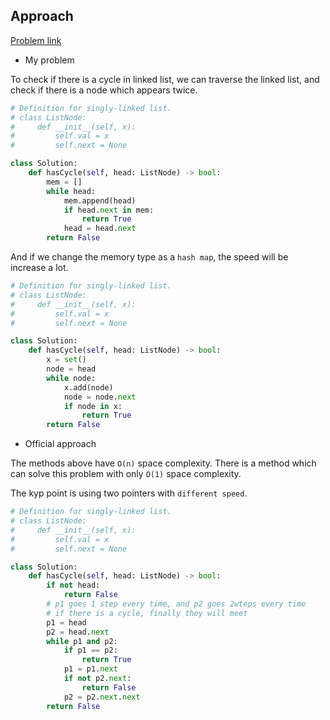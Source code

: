## Approach

[Problem link](https://leetcode.com/problems/linked-list-cycle/)

- My problem

To check if there is a cycle in linked list, we can traverse the linked list, and check if there is a node which appears twice.

```python
# Definition for singly-linked list.
# class ListNode:
#     def __init__(self, x):
#         self.val = x
#         self.next = None

class Solution:
    def hasCycle(self, head: ListNode) -> bool:
        mem = []
        while head:
            mem.append(head)
            if head.next in mem:
                return True
            head = head.next
        return False
```

And if we change the memory type as a `hash map`, the speed will be increase a lot.

```python
# Definition for singly-linked list.
# class ListNode:
#     def __init__(self, x):
#         self.val = x
#         self.next = None

class Solution:
    def hasCycle(self, head: ListNode) -> bool:
        x = set()
        node = head
        while node:
            x.add(node)
            node = node.next
            if node in x:
                return True
        return False
```

- Official approach

The methods above have `O(n)` space complexity. There is a method which can solve this problem with only `O(1)` space complexity.

The kyp point is using two pointers with `different speed`.

```python
# Definition for singly-linked list.
# class ListNode:
#     def __init__(self, x):
#         self.val = x
#         self.next = None

class Solution:
    def hasCycle(self, head: ListNode) -> bool:
        if not head:
            return False
        # p1 goes 1 step every time, and p2 goes 2wteps every time
        # if there is a cycle, finally they will meet
        p1 = head
        p2 = head.next
        while p1 and p2:
            if p1 == p2:
                return True
            p1 = p1.next
            if not p2.next:
                return False
            p2 = p2.next.next
        return False
```
